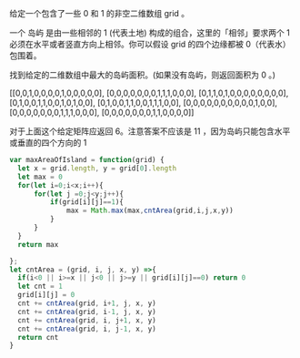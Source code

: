 给定一个包含了一些 0 和 1 的非空二维数组 grid 。

一个 岛屿 是由一些相邻的 1 (代表土地) 构成的组合，这里的「相邻」要求两个 1 必须在水平或者竖直方向上相邻。你可以假设 grid 的四个边缘都被 0（代表水）包围着。

找到给定的二维数组中最大的岛屿面积。(如果没有岛屿，则返回面积为 0 。)

[[0,0,1,0,0,0,0,1,0,0,0,0,0],
 [0,0,0,0,0,0,0,1,1,1,0,0,0],
 [0,1,1,0,1,0,0,0,0,0,0,0,0],
 [0,1,0,0,1,1,0,0,1,0,1,0,0],
 [0,1,0,0,1,1,0,0,1,1,1,0,0],
 [0,0,0,0,0,0,0,0,0,0,1,0,0],
 [0,0,0,0,0,0,0,1,1,1,0,0,0],
 [0,0,0,0,0,0,0,1,1,0,0,0,0]]

对于上面这个给定矩阵应返回 6。注意答案不应该是 11 ，因为岛屿只能包含水平或垂直的四个方向的 1


```js
var maxAreaOfIsland = function(grid) {
  let x = grid.length, y = grid[0].length
  let max = 0
  for(let i=0;i<x;i++){
      for(let j =0;j<y;j++){
          if(grid[i][j]==1){
              max = Math.max(max,cntArea(grid,i,j,x,y))
          }
      }
  }
  return max

};
let cntArea = (grid, i, j, x, y) =>{
  if(i<0 || i>=x || j<0 || j>=y || grid[i][j]==0) return 0    
  let cnt = 1
  grid[i][j] = 0
  cnt += cntArea(grid, i+1, j, x, y)
  cnt += cntArea(grid, i-1, j, x, y)
  cnt += cntArea(grid, i, j+1, x, y)
  cnt += cntArea(grid, i, j-1, x, y)
  return cnt
}
```